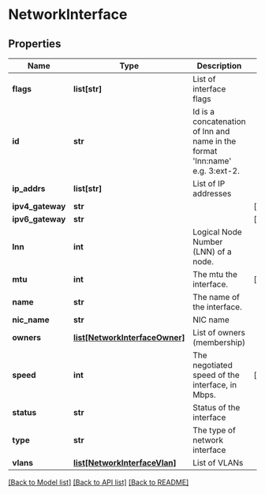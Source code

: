 # NetworkInterface

## Properties
Name | Type | Description | Notes
------------ | ------------- | ------------- | -------------
**flags** | **list[str]** | List of interface flags | 
**id** | **str** | Id is a concatenation of lnn and name in the format &#39;lnn:name&#39; e.g. 3:ext-2. | 
**ip_addrs** | **list[str]** | List of IP addresses | 
**ipv4_gateway** | **str** |  | [optional] 
**ipv6_gateway** | **str** |  | [optional] 
**lnn** | **int** | Logical Node Number (LNN) of a node. | 
**mtu** | **int** | The mtu the interface. | [optional] 
**name** | **str** | The name of the interface. | 
**nic_name** | **str** | NIC name | 
**owners** | [**list[NetworkInterfaceOwner]**](NetworkInterfaceOwner.md) | List of owners (membership) | 
**speed** | **int** | The negotiated speed of the interface, in Mbps. | [optional] 
**status** | **str** | Status of the interface | 
**type** | **str** | The type of network interface | 
**vlans** | [**list[NetworkInterfaceVlan]**](NetworkInterfaceVlan.md) | List of VLANs | 

[[Back to Model list]](../README.md#documentation-for-models) [[Back to API list]](../README.md#documentation-for-api-endpoints) [[Back to README]](../README.md)


